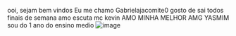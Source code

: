 ooi, sejam bem vindos
Eu me chamo Gabrielajacomite0
gosto de sai todos finais de semana
amo  escuta mc kevin
AMO MINHA MELHOR AMG YASMIM
sou do 1 ano do ensino medio
![image](https://github.com/gabrielajacomite/gabrielajacomite0/assets/135333832/220da559-3ef9-41b7-b2c4-bc453800aa73)
